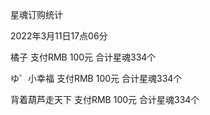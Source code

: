 星魂订购统计

2022年3月11日17点06分

橘子 支付RMB 100元   合计星魂334个

ゆ゜小幸福 支付RMB 100元 合计星魂334个

背着葫芦走天下 支付RMB 100元 合计星魂334个



